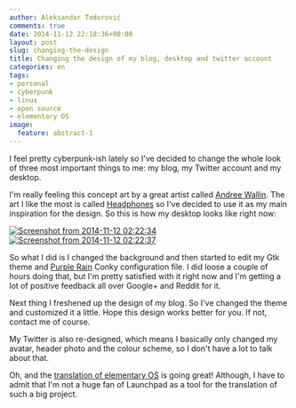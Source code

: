 ```yaml
---
author: Aleksandar Todorović
comments: true
date: 2014-11-12 22:18:36+00:00
layout: post
slug: changing-the-design
title: Changing the design of my blog, desktop and twitter account
categories: en
tags:
- personal
- cyberpunk
- linux
- open source
- elementary OS
image:
  feature: abstract-1
---
```


I feel pretty cyberpunk-ish lately so I've decided to change the whole look of three most important things to me: my blog, my Twitter account and my desktop.

I'm really feeling this concept art by a great artist called [Andree Wallin](http://andreewallin.com/). The art I like the most is called [Headphones](http://andreewallin.deviantart.com/art/Headphones-346542540) so I've decided to use it as my main inspiration for the design. So this is how my desktop looks like right now:

[![Screenshot from 2014-11-12 02:22:34](https://aleksandartodorovic.files.wordpress.com/2014/11/screenshot-from-2014-11-12-022234.png?w=300)](https://aleksandartodorovic.files.wordpress.com/2014/11/screenshot-from-2014-11-12-022234.png) [![Screenshot from 2014-11-12 02:22:37](https://aleksandartodorovic.files.wordpress.com/2014/11/screenshot-from-2014-11-12-022237.png?w=300)](https://aleksandartodorovic.files.wordpress.com/2014/11/screenshot-from-2014-11-12-022237.png)

So what I did is I changed the background and then started to edit my Gtk theme and [Purple Rain](http://speedracker.deviantart.com/art/Purple-Rain-Conky-485091413) Conky configuration file. I did loose a couple of hours doing that, but I'm pretty satisfied with it right now and I'm getting a lot of positive feedback all over Google+ and Reddit for it.

Next thing I freshened up the design of my blog. So I've changed the theme and customized it a little. Hope this design works better for you. If not, contact me of course.

My Twitter is also re-designed, which means I basically only changed my avatar, header photo and the colour scheme, so I don't have a lot to talk about that.

Oh, and the [translation of elementary OS](https://aleksandartodorovic.wordpress.com/2014/11/11/elementary-os-bosnian-language/) is going great! Although, I have to admit that I'm not a huge fan of Launchpad as a tool for the translation of such a big project.
